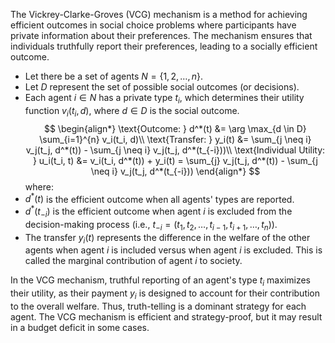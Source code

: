The Vickrey-Clarke-Groves (VCG) mechanism is a method for achieving efficient outcomes in social choice problems where participants have private information about their preferences. The mechanism ensures that individuals truthfully report their preferences, leading to a socially efficient outcome.
- Let there be a set of agents $N = \{1, 2, \dots, n\}$.
- Let $D$ represent the set of possible social outcomes (or decisions).
- Each agent $i \in N$ has a private type $t_i$, which determines their utility function $v_i(t_i, d)$, where $d \in D$ is the social outcome.
$$
\begin{align*}
\text{Outcome: } d^*(t) &= \arg \max_{d \in D} \sum_{i=1}^{n} v_i(t_i, d)\\
\text{Transfer: } y_i(t) &= \sum_{j \neq i} v_j(t_j, d^*(t)) - \sum_{j \neq i} v_j(t_j, d^*(t_{-i}))\\
\text{Individual Utility: } u_i(t_i, t) &= v_i(t_i, d^*(t)) + y_i(t) = \sum_{j} v_j(t_j, d^*(t)) - \sum_{j \neq i} v_j(t_j, d^*(t_{-i}))
\end{align*}
$$
where:
- $d^*(t)$ is the efficient outcome when all agents' types are reported.
- $d^*(t_{-i})$ is the efficient outcome when agent $i$ is excluded from the decision-making process (i.e., $t_{-i} = (t_1, t_2, \dots, t_{i-1}, t_{i+1}, \dots, t_n)$).
- The transfer $y_i(t)$ represents the difference in the welfare of the other agents when agent $i$ is included versus when agent $i$ is excluded. This is called the marginal contribution of agent $i$ to society.

In the VCG mechanism, truthful reporting of an agent's type $t_i$ maximizes their utility, as their payment $y_i$ is designed to account for their contribution to the overall welfare. Thus, truth-telling is a dominant strategy for each agent. The VCG mechanism is efficient and strategy-proof, but it may result in a budget deficit in some cases.